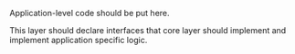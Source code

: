 Application-level code should be put here.

This layer should declare interfaces that core layer should implement and implement application specific logic.